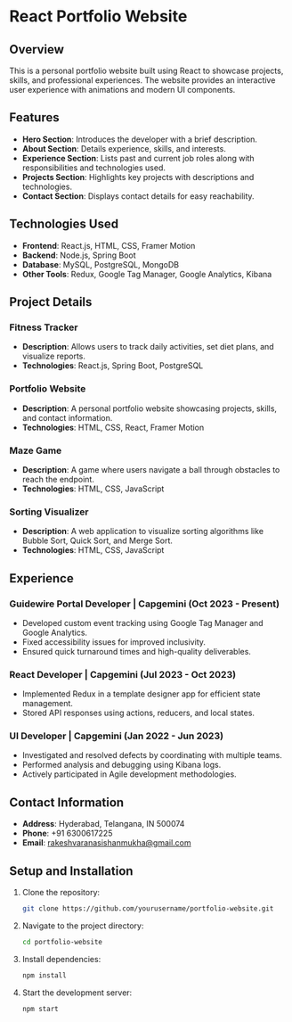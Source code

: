 # React Portfolio Website

## Overview
This is a personal portfolio website built using React to showcase projects, skills, and professional experiences. The website provides an interactive user experience with animations and modern UI components.

## Features
- **Hero Section**: Introduces the developer with a brief description.
- **About Section**: Details experience, skills, and interests.
- **Experience Section**: Lists past and current job roles along with responsibilities and technologies used.
- **Projects Section**: Highlights key projects with descriptions and technologies.
- **Contact Section**: Displays contact details for easy reachability.

## Technologies Used
- **Frontend**: React.js, HTML, CSS, Framer Motion
- **Backend**: Node.js, Spring Boot
- **Database**: MySQL, PostgreSQL, MongoDB
- **Other Tools**: Redux, Google Tag Manager, Google Analytics, Kibana

## Project Details
### Fitness Tracker
- **Description**: Allows users to track daily activities, set diet plans, and visualize reports.
- **Technologies**: React.js, Spring Boot, PostgreSQL

### Portfolio Website
- **Description**: A personal portfolio website showcasing projects, skills, and contact information.
- **Technologies**: HTML, CSS, React, Framer Motion

### Maze Game
- **Description**: A game where users navigate a ball through obstacles to reach the endpoint.
- **Technologies**: HTML, CSS, JavaScript

### Sorting Visualizer
- **Description**: A web application to visualize sorting algorithms like Bubble Sort, Quick Sort, and Merge Sort.
- **Technologies**: HTML, CSS, JavaScript

## Experience
### Guidewire Portal Developer | Capgemini (Oct 2023 - Present)
- Developed custom event tracking using Google Tag Manager and Google Analytics.
- Fixed accessibility issues for improved inclusivity.
- Ensured quick turnaround times and high-quality deliverables.

### React Developer | Capgemini (Jul 2023 - Oct 2023)
- Implemented Redux in a template designer app for efficient state management.
- Stored API responses using actions, reducers, and local states.

### UI Developer | Capgemini (Jan 2022 - Jun 2023)
- Investigated and resolved defects by coordinating with multiple teams.
- Performed analysis and debugging using Kibana logs.
- Actively participated in Agile development methodologies.

## Contact Information
- **Address**: Hyderabad, Telangana, IN 500074
- **Phone**: +91 6300617225
- **Email**: rakeshvaranasishanmukha@gmail.com

## Setup and Installation
1. Clone the repository:
   ```sh
   git clone https://github.com/yourusername/portfolio-website.git
   ```
2. Navigate to the project directory:
   ```sh
   cd portfolio-website
   ```
3. Install dependencies:
   ```sh
   npm install
   ```
4. Start the development server:
   ```sh
   npm start
   ```


